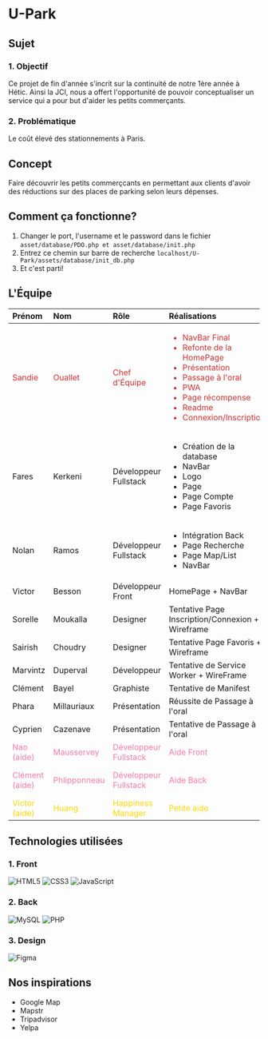 U-Park
====

## Sujet

### 1. Objectif
Ce projet de fin d'année s'incrit sur la continuité de notre 1ère année à Hétic. Ainsi la JCI, nous a offert l'opportunité de pouvoir conceptualiser un service qui a pour but d'aider les petits commerçants.

### 2. Problématique
Le coût élevé des stationnements à Paris.

## Concept
Faire découvrir les petits commerçcants en permettant aux clients d'avoir des réductions sur des places de parking selon leurs dépenses.

## Comment ça fonctionne?
1. Changer le port, l'username et le password dans le fichier  ```asset/database/PDO.php et asset/database/init.php```
2. Entrez ce chemin sur barre de recherche ```localhost/U-Park/assets/database/init_db.php```
3. Et c'est parti!

## L'Équipe
| Prénom   | Nom          | Rôle          | Réalisations | Linkedin        |
| :------- | :----------- |:--------------| :------------| :---------------|
| <span style="color: #d63031">Sandie</span>        | <span style="color: #d63031">Ouallet</span>       | <span style="color: #d63031">Chef d'Équipe</span>          |    <ul style="color: #d63031"><li>NavBar Final</li><li>Refonte de la HomePage</li><li>Présentation</li><li>Passage à l'oral</li><li>PWA</li><li>Page récompense</li><li>Readme</li><li>Connexion/Inscription</li></ul> | https://www.linkedin.com/in/sandie-ouallet/ |
| Fares    | Kerkeni      | Développeur Fullstack | <ul><li>Création de la database</li><li>NavBar</li><li>Logo</li><li>Page</li><li>Page Compte</li><li>Page Favoris</li></ul> | https://www.linkedin.com/in/fares-kerkeni-2718271b7/ |
| Nolan    | Ramos        | Développeur Fullstack | <ul><li>Intégration Back</li><li>Page Recherche</li><li>Page Map/List</li><li>NavBar</li></ul> | https://www.linkedin.com/in/nolan-ramos/ | 
| Victor   | Besson       | Développeur Front     | HomePage + NavBar | https://www.linkedin.com/in/victor-besson/ |
| Sorelle  | Moukalla     | Designer              | Tentative Page Inscription/Connexion + Wireframe | https://www.linkedin.com/in/sorellemoukalla/ |
| Sairish  | Choudry      | Designer              | Tentative Page Favoris + Wireframe | https://www.linkedin.com/in/sairish-choudry-69214514b/ |
| Marvintz | Duperval     | Développeur           | Tentative de Service Worker + WireFrame |
| Clément  | Bayel        | Graphiste             | Tentative de Manifest | https://www.linkedin.com/in/bayelc/ |
| Phara    | Millauriaux  | Présentation          | Réussite de Passage à l'oral | https://www.linkedin.com/in/phara-millauriaux-5112b2152/ |
| Cyprien  | Cazenave     | Présentation          | Tentative de Passage à l'oral | https://www.linkedin.com/in/cypriencazenave/ |
| <span style="color: #fd79a8">Nao (aide)</span>     | <span style="color: #fd79a8">Mausservey</span>   | <span style="color: #fd79a8">Développeur Fullstack</span> |    <span style="color: #fd79a8">Aide Front</span>   | https://www.linkedin.com/in/nao-mausservey/ |
| <span style="color: #fd79a8">Clément (aide)</span> | <span style="color: #fd79a8">Phlipponneau</span> | <span style="color: #fd79a8">Développeur Fullstack</span> |    <span style="color: #fd79a8">Aide Back</span>    | https://www.linkedin.com/in/clement-phlipponneau/ https://github.com/clementpnn https://codepen.io/clement-pnn |
| <span style="color: #FFD700">Victor (aide)</span>  | <span style="color: #FFD700">Huang</span>        | <span style="color: #FFD700">Happiness Manager</span>     |    <span style="color: #FFD700">Petite aide</span>  | https://www.linkedin.com/in/linkvictorhuang/ |

## Technologies utilisées

### 1. Front
![HTML5](https://img.shields.io/badge/html5-%23E34F26.svg?style=for-the-badge&logo=html5&logoColor=white)
![CSS3](https://img.shields.io/badge/css3-%231572B6.svg?style=for-the-badge&logo=css3&logoColor=white)
![JavaScript](https://img.shields.io/badge/javascript-%23323330.svg?style=for-the-badge&logo=javascript&logoColor=%23F7DF1E)

### 2. Back
![MySQL](https://img.shields.io/badge/mysql-%2300f.svg?style=for-the-badge&logo=mysql&logoColor=white)
![PHP](https://img.shields.io/badge/php-%23777BB4.svg?style=for-the-badge&logo=php&logoColor=white)

### 3. Design
![Figma](https://img.shields.io/badge/figma-%23F24E1E.svg?style=for-the-badge&logo=figma&logoColor=white)

## Nos inspirations

- Google Map
- Mapstr
- Tripadvisor
- Yelpa
